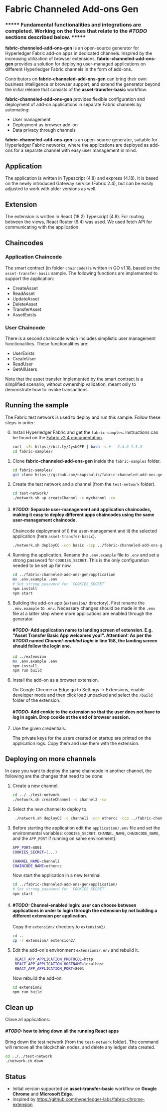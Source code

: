 # Fabric Channeled Add-ons Gen

### ***** Fundamental functionalities and integrations are completed. Working on the fixes that relate to the _#TODO_ sections described below. ***** 

**fabric-channeled-add-ons-gen** is an open-source generator for Hyperledger Fabric add-on apps in dedicated channels. Inspired by the increasing utilization of browser extensions, **fabric-channeled-add-ons-gen** provides a solution for deploying user-managed applications on different Hyperledger Fabric channels in the form of add-ons.

Contributors on **fabric-channeled-add-ons-gen** can bring their own business intelligence or browser support, and extend the generator beyond the initial release that consists of the **asset-transfer-basic** workflow.

**fabric-channeled-add-ons-gen** provides flexible configuration and deployment of add-on applications in separate Fabric channels by automating:

- User management
- Deployment as browser add-on
- Data privacy through channels

**fabric-channeled-add-ons-gen** is an open-source generator, suitable for Hyperledger Fabric networks, where the applications are deployed as add-ons for a separate channel with easy user management in mind.

## Application

The application is written in Typescript (4.8) and express (4.18). It is based on the newly introduced Gateway service (Fabric 2.4), but can be easily adjusted to work with older versions as well.

## Extension

The extension is written in React (18.2) Typescript (4.8). For routing between the views, React Router (6.4) was used. We
used fetch API for communicating with the application.

## Chaincodes
<!-- TODO: Add here about the two chaincodes when they are spit. -->

### Application Chaincode

The smart contract (in folder `chaincode`) is written in GO v1.18, based on the `asset-transfer-basic` sample.
The following functions are implemented to support the application:

- CreateAsset
- ReadAsset
- UpdateAsset
- DeleteAsset
- TransferAsset
- AssetExists

### User Chaincode

There is a second chaincode which includes simplistic user management functionalities. These functionalities are:

- UserExists
- CreateUser
- ReadUser
- GetAllUsers

Note that the asset transfer implemented by the smart contract is a simplified scenario, without ownership validation, meant only to demonstrate how to invoke transactions.

## Running the sample

The Fabric test network is used to deploy and run this sample. Follow these steps in order:

0. Install Hyperledger Fabric and get the `fabric-samples`.
   Instructions can be found on the [Fabric v2.4 documentation](https://hyperledger-fabric.readthedocs.io/en/release-2.4/install.html).

   ```bash
   curl -sSL https://bit.ly/2ysbOFE | bash -s #-- 2.4.6 1.5.3
   cd fabric-samples/
   ```
   
1. Clone **fabric-channeled-add-ons-gen** inside the `fabric-samples` folder.

   ```bash
   cd fabric-samples/
   git clone https://github.com/nkapsoulis/fabric-channeled-add-ons-gen.git
   ```

2. Create the test network and a channel (from the `test-network` folder).

   ```bash
   cd test-network/
   ./network.sh up createChannel -c mychannel -ca
   ```

3. #### _#TODO:_ Separate user-management and application chaincodes, making it easy to deploy different apps chaincodes using the same user-management chaincode.
   Chaincode deployment of i) the user-management and ii) the selected application (here `asset-transfer-basic`). 

   ```bash
   ./network.sh deployCC -ccn basic -ccp ../fabric-channeled-add-ons-gen/chaincode/ -ccl go
   ```

4. Running the application. Rename the `.env.example` file to `.env` and set a strong password for `COOKIES_SECRET`.
   This is the only configuration needed to be set up for now.

   ```bash
   cd ../fabric-channeled-add-ons-gen/application
   mv .env.example .env 
   # Set strong password for `COOKIES_SECRET`
   npm install
   npm start
   ```

5. Building the add-on app (`extension/` directory). First rename the `.env.example` to `.env`. 
Necessary changes should be made in the `.env` file at a latter step where more applications are enabled through the generator.

   #### _#TODO:_ Add application name to landing screen of extension. E.g. "Asset Transfer Basic App welcomes you!". Attention!: As per the _#TODO_ named _Channel-enabled login_ in line 158, the landing screen should follow the login one.  

   ```bash
   cd ../extension
   mv .env.example .env
   npm install
   npm run build
   ```

6. Install the add-on as a browser extension.

   On Google Chrome or Edge go to Settings -> Extensions, enable
   developer mode and then click load unpacked and select the
   `/build` folder of the extension.

   #### _#TODO:_ Add cookie to the extension so that the user does not have to log in again. Drop cookie at the end of browser session.

7. Use the given credentials.
   
   The private keys for the users created on startup are printed on the application logs.
   Copy them and use them with the extension.

## Deploying on more channels

In case you want to deploy the same chaincode in another channel, the following are the changes
that need to be done:

1. Create a new channel.

   ```bash
   cd ../../test-network
   ./network.sh createChannel -c channel2 -ca
   ```

2. Select the new channel to deploy to.

   ```bash
    ./network.sh deployCC -c channel2 -ccn othercc -ccp ../fabric-channeled-add-ons-gen/chaincode/ -ccl go
   ```

3. Before starting the application edit the `application/.env` file and set the environmental variables:
   `COOKIES_SECRET`, `CHANNEL_NAME`, `CHAINCODE_NAME`, and the `APP_PORT` if running on same environment):

   ```bash
   APP_PORT=8001
   COOKIES_SECRET=(...)
   
   CHANNEL_NAME=channel2
   CHAINCODE_NAME=othercc
   ```
   
   Now start the application in a new terminal.

   ```bash
   cd ../fabric-channeled-add-ons-gen/application/
   # Set strong password for `COOKIES_SECRET`
   npm start
   ```

4. #### _#TODO:_ Channel-enabled login: user can choose between applications in order to login through the extension by not building a different extension per application.

   Copy the `extension/` directory to `extension2/`.

   ```bash
   cd ..
   cp -r extension/ extension2/
   ```

[//]: # (**Note: current development aims to use a single add-on build.**)

5. Edit the add-on's environment `extension2/.env` and rebuild it.

   ```bash
    REACT_APP_APPLICATION_PROTOCOL=http
    REACT_APP_APPLICATION_HOSTNAME=localhost
    REACT_APP_APPLICATION_PORT=8001
   ```
   Now rebuild the add-on:

   ```bash
   cd extension2
   npm run build
   ```

## Clean up

Close all applications:

#### _#TODO:_ how to bring down all the running React apps

Bring down the test network (from the `test-network` folder). The command will remove all the blockchain nodes, and delete any ledger data created.

```bash
cd ../../test-network
./network.sh down
```

## Status

- Initial version supported an **asset-transfer-basic** workflow on **Google Chrome** and **Microsoft Edge**.
- Inspired by https://github.com/hyperledger-labs/fabric-chrome-extension